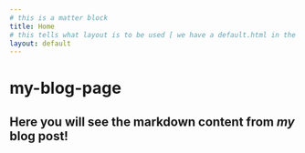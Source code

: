 ```yaml
---
# this is a matter block
title: Home
# this tells what layout is to be used [ we have a default.html in the folder called '_layouts' ]
layout: default
---
```


# my-blog-page

## Here you will see the markdown content from *my* blog post!
